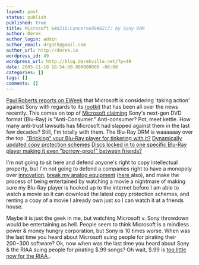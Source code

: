 ```yaml
---
layout: post
status: publish
published: true
title: Microsoft &#8216;Concerned&#8217; by Sony DRM
author: Derek
author_login: admin
author_email: drgath@gmail.com
author_url: http://derek.io
wordpress_id: 49
wordpress_url: http://blog.derekville.net/?p=49
date: 2005-11-10 18:54:50.000000000 -08:00
categories: []
tags: []
comments: []
---
```

<a href="http://www.eweek.com/article2/0,1895,1884677,00.asp">Paul Roberts reports on EWeek</a> that Microsoft  is considering 'taking action' against Sony with regards to its <a href="http://www.eweek.com/article2/0,1895,1880543,00.asp">rootkit</a> that has been all over the news recently.  This comes on top of <a href="http://www.engadget.com/entry/1234000890063698/">Microsoft claiming</a> Sony's next-gen DVD format (Blu-Ray) is "Anti-Consumer."  Anti-consumer?  Pot, meet kettle.  How many anti-trust lawsuits has Microsoft had slapped against them in the last few decades?  Still, I'm totally with them.  The Blu-Ray DRM is waaaaaay over the top.
<a href="http://www.engadget.com/entry/1234000737057152/">"Bricking" your Blu-Ray player for tinkering with it?</a>
<a href="http://www.extremetech.com/article2/0,1697,1846104,00.asp">Dynamically updated copy protection schemes</a>
<a href="http://www.joystiq.com/entry/1234000420067137/">Discs locked in to one specific Blu-Ray player making it even "borrow-proof" between friends?</a>

I'm not going to sit here and defend anyone's right to copy intellectual property, but I'm not going to defend a companies right to have a monopoly over <a href="http://www.mythtv.org/">innovation</a>, <a href="http://bpdg.blogs.eff.org/archives/000113.html">break my analog equipment</a> (<a href="http://www.eff.org/broadcastflag/">here </a>also), and make the process of being entertained by watching a movie a nightmare of making sure my Blu-Ray player is hooked up to the internet before I am able to watch a movie so it can download the latest copy protection schemes, and renting a copy of a movie I already own just so I can watch it at a friends house.

Maybe it is just the geek in me, but watching Microsoft v. Sony throwdown would be entertaining as hell.  People seem to think Microsoft is a mindless power &amp; money hungry corporation, but Sony is 10 times worse.  When was the last time you heard about Microsoft suing people for pirating their $200-$300 software?  Ok, now when was the last time you heard about Sony &amp; the RIAA suing people for pirating $.99 songs?  Oh wait, $.99 is <a href="http://apple.slashdot.org/apple/05/09/30/2037203.shtml?tid=98&amp;tid=187&amp;tid=3">too little now for the RIAA </a>.
